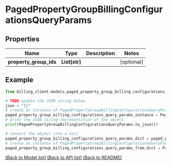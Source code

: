 # PagedPropertyGroupBillingConfigurationsQueryParams


## Properties

Name | Type | Description | Notes
------------ | ------------- | ------------- | -------------
**property_group_ids** | **List[str]** |  | [optional] 

## Example

```python
from billing_client.models.paged_property_group_billing_configurations_query_params import PagedPropertyGroupBillingConfigurationsQueryParams

# TODO update the JSON string below
json = "{}"
# create an instance of PagedPropertyGroupBillingConfigurationsQueryParams from a JSON string
paged_property_group_billing_configurations_query_params_instance = PagedPropertyGroupBillingConfigurationsQueryParams.from_json(json)
# print the JSON string representation of the object
print(PagedPropertyGroupBillingConfigurationsQueryParams.to_json())

# convert the object into a dict
paged_property_group_billing_configurations_query_params_dict = paged_property_group_billing_configurations_query_params_instance.to_dict()
# create an instance of PagedPropertyGroupBillingConfigurationsQueryParams from a dict
paged_property_group_billing_configurations_query_params_from_dict = PagedPropertyGroupBillingConfigurationsQueryParams.from_dict(paged_property_group_billing_configurations_query_params_dict)
```
[[Back to Model list]](../README.md#documentation-for-models) [[Back to API list]](../README.md#documentation-for-api-endpoints) [[Back to README]](../README.md)


